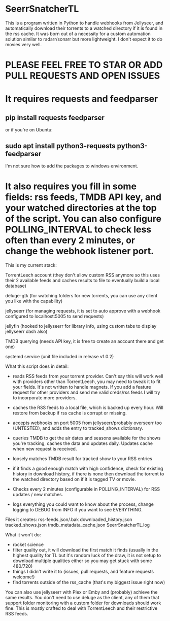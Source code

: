 # SeerrSnatcherTL
This is a program written in Python to handle webhooks from Jellyseer, and automatically download their torrents to a watched directory if it is found in the rss cache.
It was born out of a necessity for a custom automation solution similar to radarr/sonarr but more lightweight. 
I don't expect it to do movies very well. 
# PLEASE FEEL FREE TO STAR OR ADD PULL REQUESTS AND OPEN ISSUES

# It requires requests and feedparser
## pip install requests feedparser 
or if you're on Ubuntu: 
## sudo apt install python3-requests python3-feedparser
I'm not sure how to add the packages to windows environment.
# It also requires you fill in some fields: rss feeds, TMDB API key, and your watched directories at the top of the script. You can also configure POLLING_INTERVAL to check less often than every 2 minutes, or change the webhook listener port.

This is my current stack:

TorrentLeech account (they don't allow custom RSS anymore so this uses their 2 available feeds and caches results to file to eventually build a local database)

deluge-gtk (for watching folders for new torrents, you can use any client you like with the capability)

jellyseerr (for managing requests, it is set to auto approve with a webhook configured to localhost:5005 to send requests)

jellyfin (hooked to jellyseerr for library info, using custom tabs to display jellyseerr dash also)

TMDB querying (needs API key, it is free to create an account there and get one)

systemd service (unit file included in release v1.0.2)

What this script does in detail:

- reads RSS feeds from your torrent provider. Can't say this will work well with providers other than TorrentLeech, you may need to tweak it to fit your fields. It's not written to handle magnets. If you add a feature request for other providers and send me valid creds/rss feeds I will try to incorporate more providers.

- caches the RSS feeds to a local file, which is backed up every hour. Will restore from backup if rss cache is corrupt or missing.

- accepts webhooks on port 5005 from jellyseerr/probably overseerr too (UNTESTED), and adds the entry to tracked_shows dictionary.

- queries TMDB to get the air dates and seasons available for the shows you're tracking, caches the data and updates daily. Updates cache when new request is received.

- loosely matches TMDB result for tracked show to your RSS entries

- if it finds a good enough match with high confidence, check for existing history in download history, if there is none then download the torrent to the watched directory based on if it is tagged TV or movie.

- Checks every 2 minutes (configurable in POLLING_INTERVAL) for RSS updates / new matches.

- logs everything you could want to know about the process, change logging to DEBUG from INFO if you want to see EVERYTHING.

Files it creates:
rss-feeds.json/.bak
downloaded_history.json
tracked_shows.json
tmdb_metadata_cache.json
SeerrSnatcherTL.log

What it won't do:
- rocket science
- filter quality out, it will download the first match it finds (usually in the highest quality for TL but it's random luck of the draw, it is not setup to download multiple qualities either so you may get stuck with some 480/720)
- things I didn't write it to (issues, pull requests, and feature requests welcome!)
- find torrents outside of the rss_cache (that's my biggest issue right now)
  
You can also use jellyseerr with Plex or Emby and (probably) achieve the same results. You don't need to use deluge as the client, any of them that support folder monitoring with a custom folder for downloads should work fine. This is mostly crafted to deal with TorrentLeech and their restrictive RSS feeds.

